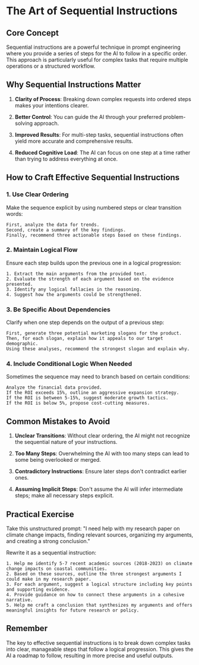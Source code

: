 # The Art of Sequential Instructions

## Core Concept

Sequential instructions are a powerful technique in prompt engineering where you provide a series of steps for the AI to follow in a specific order. This approach is particularly useful for complex tasks that require multiple operations or a structured workflow.

## Why Sequential Instructions Matter

1. **Clarity of Process**: Breaking down complex requests into ordered steps makes your intentions clearer.

2. **Better Control**: You can guide the AI through your preferred problem-solving approach.

3. **Improved Results**: For multi-step tasks, sequential instructions often yield more accurate and comprehensive results.

4. **Reduced Cognitive Load**: The AI can focus on one step at a time rather than trying to address everything at once.

## How to Craft Effective Sequential Instructions

### 1. Use Clear Ordering

Make the sequence explicit by using numbered steps or clear transition words:

```
First, analyze the data for trends.
Second, create a summary of the key findings.
Finally, recommend three actionable steps based on these findings.
```

### 2. Maintain Logical Flow

Ensure each step builds upon the previous one in a logical progression:

```
1. Extract the main arguments from the provided text.
2. Evaluate the strength of each argument based on the evidence presented.
3. Identify any logical fallacies in the reasoning.
4. Suggest how the arguments could be strengthened.
```

### 3. Be Specific About Dependencies

Clarify when one step depends on the output of a previous step:

```
First, generate three potential marketing slogans for the product.
Then, for each slogan, explain how it appeals to our target demographic.
Using these analyses, recommend the strongest slogan and explain why.
```

### 4. Include Conditional Logic When Needed

Sometimes the sequence may need to branch based on certain conditions:

```
Analyze the financial data provided.
If the ROI exceeds 15%, outline an aggressive expansion strategy.
If the ROI is between 5-15%, suggest moderate growth tactics.
If the ROI is below 5%, propose cost-cutting measures.
```

## Common Mistakes to Avoid

1. **Unclear Transitions**: Without clear ordering, the AI might not recognize the sequential nature of your instructions.

2. **Too Many Steps**: Overwhelming the AI with too many steps can lead to some being overlooked or merged.

3. **Contradictory Instructions**: Ensure later steps don't contradict earlier ones.

4. **Assuming Implicit Steps**: Don't assume the AI will infer intermediate steps; make all necessary steps explicit.

## Practical Exercise

Take this unstructured prompt:
"I need help with my research paper on climate change impacts, finding relevant sources, organizing my arguments, and creating a strong conclusion."

Rewrite it as a sequential instruction:

```
1. Help me identify 5-7 recent academic sources (2018-2023) on climate change impacts on coastal communities.
2. Based on these sources, outline the three strongest arguments I could make in my research paper.
3. For each argument, suggest a logical structure including key points and supporting evidence.
4. Provide guidance on how to connect these arguments in a cohesive narrative.
5. Help me craft a conclusion that synthesizes my arguments and offers meaningful insights for future research or policy.
```

## Remember

The key to effective sequential instructions is to break down complex tasks into clear, manageable steps that follow a logical progression. This gives the AI a roadmap to follow, resulting in more precise and useful outputs.
